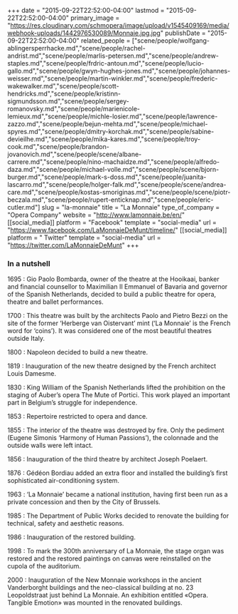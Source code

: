 +++
date = "2015-09-22T22:52:00-04:00"
lastmod = "2015-09-22T22:52:00-04:00"
primary_image = "https://res.cloudinary.com/schmopera/image/upload/v1545409169/media/webhook-uploads/1442976530089/Monnaie.jpg.jpg"
publishDate = "2015-09-22T22:52:00-04:00"
related_people = ["scene/people/wolfgang-ablingersperrhacke.md","scene/people/rachel-andrist.md","scene/people/marlis-petersen.md","scene/people/andrew-staples.md","scene/people/frdric-antoun.md","scene/people/lucio-gallo.md","scene/people/gwyn-hughes-jones.md","scene/people/johannes-weisser.md","scene/people/martin-winkler.md","scene/people/frederic-wakewalker.md","scene/people/scott-hendricks.md","scene/people/kristinn-sigmundsson.md","scene/people/sergey-romanovsky.md","scene/people/marienicole-lemieux.md","scene/people/michle-losier.md","scene/people/lawrence-zazzo.md","scene/people/bejun-mehta.md","scene/people/michael-spyres.md","scene/people/dmitry-korchak.md","scene/people/sabine-devieilhe.md","scene/people/mika-kares.md","scene/people/troy-cook.md","scene/people/brandon-jovanovich.md","scene/people/scene/albane-carrere.md","scene/people/nino-machaidze.md","scene/people/alfredo-daza.md","scene/people/michael-volle.md","scene/people/scene/bjorn-burger.md","scene/people/mark-s-doss.md","scene/people/juanita-lascarro.md","scene/people/holger-falk.md","scene/people/scene/andrea-care.md","scene/people/kostas-smoriginas.md","scene/people/scene/piotr-beczala.md","scene/people/rupert-enticknap.md","scene/people/eric-cutler.md"]
slug = "la-monnaie"
title = "La Monnaie"
type_of_company = "Opera Company"
website = "http://www.lamonnaie.be/en/"
[[social_media]]
platform = "Facebook"
template = "social-media"
url = "https://www.facebook.com/LaMonnaieDeMunt/timeline/"
[[social_media]]
platform = " Twitter"
template = "social-media"
url = "https://twitter.com/LaMonnaieDeMunt"
+++

### In a nutshell

1695 : Gio Paolo Bombarda, owner of the theatre at the Hooikaai, banker and financial counsellor to Maximilian II Emmanuel of Bavaria and governor of the Spanish Netherlands, decided to build a public theatre for opera, theatre and ballet performances.

1700 : This theatre was built by the architects Paolo and Pietro Bezzi on the site of the former ‘Herberge van Oistervant’ mint (‘La Monnaie’ is the French word for ‘coins’). It was considered one of the most beautiful theatres outside Italy.

1800 : Napoleon decided to build a new theatre.

1819 : Inauguration of the new theatre designed by the French architect Louis Damesme.

1830 : King William of the Spanish Netherlands lifted the prohibition on the staging of Auber’s opera The Mute of Portici. This work played an important part in Belgium’s struggle for independence.

1853 : Repertoire restricted to opera and dance.

1855 : The interior of the theatre was destroyed by fire. Only the pediment (Eugene Simonis ‘Harmony of Human Passions’), the colonnade and the outside walls were left intact.

1856 : Inauguration of the third theatre by architect Joseph Poelaert.

1876 : Gédéon Bordiau added an extra floor and installed the building’s first sophisticated air-conditioning system.

1963 : ‘La Monnaie’ became a national institution, having first been run as a private concession and then by the City of Brussels.

1985 : The Department of Public Works decided to renovate the building for technical, safety and aesthetic reasons.

1986 : Inauguration of the restored building.

1998 : To mark the 300th anniversary of La Monnaie, the stage organ was restored and the restored paintings on canvas were reinstalled on the cupola of the auditorium.

2000 : Inauguration of the New Monnaie workshops in the ancient Vanderborght buildings and the neo-classical building at no. 23 Leopoldstraat just behind La Monnaie. An exhibition entitled «Opera. Tangible Emotion» was mounted in the renovated buildings.
